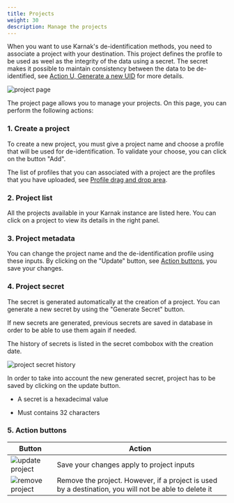 ```yaml
---
title: Projects
weight: 30
description: Manage the projects
---
```


When you want to use Karnak's de-identification methods, you need to associate a project with your destination. This project defines the profile to be used as weel as the integrity of the data using a secret. The secret makes it possible to maintain consistency between the data to be de-identified, see [Action U, Generate a new UID](../../profiles/rules#action-u-generate-a-new-uid) for more details.

![project page](/userguide/project_main.png)

The project page allows you to manage your projects. On this page, you can perform the following actions:

### 1. Create a project

To create a new project, you must give a project name and choose a profile that will be used for de-identification. To validate your choose, you can click on the button "Add". 

The list of profiles that you can associated with a project are the profiles that you have uploaded, see [Profile drag and drop area](../profiles#1-profile-drag-and-drop-area).

### 2. Project list

All the projects available in your Karnak instance are listed here. You can click on a project to view its details in the right panel.

### 3. Project metadata

You can change the project name and the de-identification profile using these inputs. By clicking on the "Update" button, see [Action buttons](#5-action-buttons),  you save your changes.
### 4. Project secret

The secret is generated automatically at the creation of a project. You can generate a new secret by using the "Generate Secret" button.

If new secrets are generated, previous secrets are saved in database in order to be able to use them again if needed.

The history of secrets is listed in the secret combobox with the creation date.

![project secret history](/userguide/project_secret_history.png)

In order to take into account the new generated secret, project has to be saved by clicking on the update button.

* A secret is a hexadecimal value

* Must contains 32 characters

### 5. Action buttons

| Button                                            | Action                                                                                                |
|---------------------------------------------------|-------------------------------------------------------------------------------------------------------|
| ![update project](/userguide/project_update.png)  | Save your changes apply to project inputs                                                             |
| ![remove project](/userguide/project_remove.png)  | Remove the project. However, if a project is used by a destination, you will not be able to delete it |